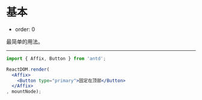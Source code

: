 # 基本

- order: 0

最简单的用法。

---

````jsx
import { Affix, Button } from 'antd';

ReactDOM.render(
  <Affix>
    <Button type="primary">固定在顶部</Button>
  </Affix>
, mountNode);
````
